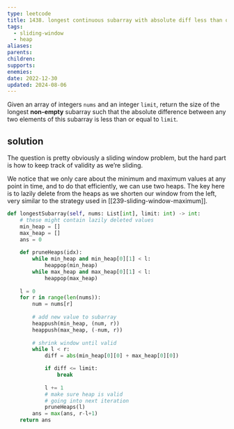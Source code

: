 ```yaml
---
type: leetcode
title: 1438. longest continuous subarray with absolute diff less than or equal to limit
tags:
  - sliding-window
  - heap
aliases: 
parents: 
children: 
supports: 
enemies: 
date: 2022-12-30
updated: 2024-08-06
---
```


Given an array of integers `nums` and an integer `limit`, return the size of the longest **non-empty** subarray such that the absolute difference between any two elements of this subarray is less than or equal to `limit`_._

## solution

The question is pretty obviously a sliding window problem, but the hard part is how to keep track of validity as we’re sliding.

We notice that we only care about the minimum and maximum values at any point in time, and to do that efficiently, we can use two heaps. The key here is to lazily delete from the heaps as we shorten our window from the left, very similar to the strategy used in [[239-sliding-window-maximum]].

```python
def longestSubarray(self, nums: List[int], limit: int) -> int:
	# these might contain lazily deleted values
	min_heap = []
	max_heap = []
	ans = 0
	  
	def pruneHeaps(idx):
		while min_heap and min_heap[0][1] < l:
			heappop(min_heap)
		while max_heap and max_heap[0][1] < l:
			heappop(max_heap)
	  
	l = 0
	for r in range(len(nums)):
		num = nums[r]
	  
		# add new value to subarray
		heappush(min_heap, (num, r))
		heappush(max_heap, (-num, r))
		  
		# shrink window until valid
		while l < r:
			diff = abs(min_heap[0][0] + max_heap[0][0])

			if diff <= limit:
				break
		  
			l += 1
			# make sure heap is valid
			# going into next iteration
			pruneHeaps(l)
		ans = max(ans, r-l+1)
	return ans
```
